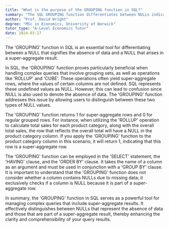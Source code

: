 ```yaml
---
title: "What is the purpose of the GROUPING function in SQL?"
summary: "The SQL GROUPING function differentiates between NULLs indicating missing data and NULLs in super-aggregate results, enhancing data analysis and interpretation in queries."
author: "Prof. David Wright"
degree: "MSc in Economics, University of Warwick"
tutor_type: "A-Level Economics Tutor"
date: 2024-03-27
---
```


The 'GROUPING' function in SQL is an essential tool for differentiating between a NULL that signifies the absence of data and a NULL that arises in a super-aggregate result.

In SQL, the 'GROUPING' function proves particularly beneficial when handling complex queries that involve grouping sets, as well as operations like 'ROLLUP' and 'CUBE'. These operations often yield super-aggregate rows, where the values of certain columns are not defined. SQL represents these undefined values as NULL. However, this can lead to confusion since NULL is also used to denote the absence of data. The 'GROUPING' function addresses this issue by allowing users to distinguish between these two types of NULL values.

The 'GROUPING' function returns $1$ for super-aggregate rows and $0$ for regular grouped rows. For instance, when utilizing the 'ROLLUP' operation to calculate total sales for each product category, along with the overall total sales, the row that reflects the overall total will have a NULL in the product category column. If you apply the 'GROUPING' function to the product category column in this scenario, it will return $1$, indicating that this row is a super-aggregate row.

The 'GROUPING' function can be employed in the 'SELECT' statement, the 'HAVING' clause, and the 'ORDER BY' clause. It takes the name of a column as an argument and must be used in conjunction with a 'GROUP BY' clause. It is important to understand that the 'GROUPING' function does not consider whether a column contains NULLs due to missing data; it exclusively checks if a column is NULL because it is part of a super-aggregate row.

In summary, the 'GROUPING' function in SQL serves as a powerful tool for managing complex queries that include super-aggregate results. It effectively distinguishes between NULLs that represent the absence of data and those that are part of a super-aggregate result, thereby enhancing the clarity and comprehensibility of your query results.
    